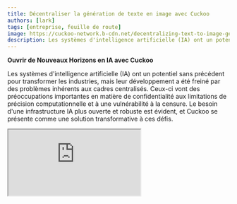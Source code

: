 ```yaml
---
title: Décentraliser la génération de texte en image avec Cuckoo
authors: [lark]
tags: [entreprise, feuille de route]
image: https://cuckoo-network.b-cdn.net/decentralizing-text-to-image-gen.webp
description: Les systèmes d'intelligence artificielle (IA) ont un potentiel sans précédent pour transformer les industries, mais leur développement a été freiné par des problèmes inhérents aux cadres centralisés. Ceux-ci vont des préoccupations importantes en matière de confidentialité aux limitations de précision computationnelle et à une vulnérabilité à la censure.
---
```


**Ouvrir de Nouveaux Horizons en IA avec Cuckoo**

Les systèmes d'intelligence artificielle (IA) ont un potentiel sans précédent pour transformer les industries, mais leur développement a été freiné par des problèmes inhérents aux cadres centralisés. Ceux-ci vont des préoccupations importantes en matière de confidentialité aux limitations de précision computationnelle et à une vulnérabilité à la censure. Le besoin d'une infrastructure IA plus ouverte et robuste est évident, et Cuckoo se présente comme une solution transformative à ces défis.

<div style={{ position: "relative", paddingTop: "56.25%" }}>
  <iframe
    src="https://customer-wmy0lgubd5pjy3fx.cloudflarestream.com/d5b2ca9a50526dd1151e5126cd212dcd/iframe?poster=https%3A%2F%2Fcustomer-wmy0lgubd5pjy3fx.cloudflarestream.com%2Fd5b2ca9a50526dd1151e5126cd212dcd%2Fthumbnails%2Fthumbnail.jpg%3Ftime%3D%26height%3D600"
    loading="lazy"
    title="Cuckoo introduction video"
    style={{
      border: "none",
      position: "absolute",
      top: 0,
      left: 0,
      height: "100%",
      width: "100%"
    }}
    allow="accelerometer; gyroscope; autoplay; encrypted-media; picture-in-picture;"
    allowFullScreen="true"
  />
</div>

### Pourquoi construisons-nous la plateforme Cuckoo ?

Cuckoo représente un saut innovant en avant, établissant une infrastructure IA décentralisée qui favorise un modèle de gouvernance communautaire. Cette approche aborde les aspects critiques de la sécurité, du financement, de l'alignement stratégique et de l'évolution durable des modèles d'IA, ouvrant la voie à une nouvelle ère d'intelligence décentralisée.

#### Surmonter la Censure

Cuckoo permet des avancées en matière d'accessibilité, permettant aux applications IA de transcender les limites géographiques et d'échapper aux réseaux restrictifs, démocratisant ainsi l'accès aux technologies IA de pointe dans le monde entier.

#### Prioriser la Confidentialité

Au cœur de l'éthique de Cuckoo se trouve l'engagement envers la confidentialité des utilisateurs, atteint grâce à des méthodes statistiques et cryptographiques avancées qui maintiennent des performances élevées tout en protégeant les données des utilisateurs.

#### Assurer la Confiance grâce à une Vérification Complète

Cuckoo introduit des protocoles de validation rigoureux qui renforcent l'authenticité et la fiabilité des résultats produits par les modèles d'IA, quel que soit leur niveau de complexité ou leur nature fondamentale.

### Décentralisation Technique de l'IA avec Cuckoo

#### L'Écosystème IA de Cuckoo

En s'appuyant sur la technologie blockchain, l'écosystème IA de Cuckoo distribue les tâches IA à travers un réseau de Mineurs tandis que les Coordinateurs supervisent la qualité et la pertinence des résultats. L'écosystème fonctionne sur Cuckoo Pay, un système de paiement basé sur la blockchain qui facilite les transactions fluides au sein de la plateforme.

<img src="/img/cuckoo-ai-architecture.webp" className="rounded border-2" alt="Plateforme IA Multimodale Décentralisée Cuckoo"/>

#### Composants Clés de l'Écosystème Cuckoo

- **Mineurs** : Entités qui exécutent des tâches IA en utilisant leurs ressources computationnelles.
- **Constructeurs d'Applications (Nœuds Coordinateurs)** : Développeurs qui créent des applications IA et gèrent la distribution des tâches et le contrôle de la qualité.
- **Stakers** : Participants qui mettent en jeu des tokens pour soutenir des Mineurs et coordinateurs de confiance.
- **Contrat de Staking** : Un contrat intelligent où les Mineurs et coordinateurs s'enregistrent et sont votés par les stakers.
- **Stockage de Blobs** : Une solution décentralisée pour stocker les résultats des tâches IA.
- **Cuckoo Pay** : Le système de paiement pour toutes les transactions au sein de l'écosystème Cuckoo.

### Flux de Travail

1. **Enregistrement et Staking** : Les Mineurs et Constructeurs d'Applications s'enregistrent avec le contrat de staking et mettent en jeu des tokens.
2. **Attribution des Tâches** : Les Coordinateurs attribuent des tâches aux Mineurs, qui exécutent ensuite les tâches et téléchargent les résultats sur le Stockage de Blobs.
3. **Validation et Paiement** : Les Coordinateurs valident les résultats et initient les paiements via Cuckoo Pay.
4. **Gouvernance et Conformité** : La plateforme inclut des mécanismes comme les conditions de slashing pour gérer la non-conformité et assurer l'intégrité de l'écosystème.

### Comment commencer ?

Pour les utilisateurs d'IA, allez sur https://cuckoo.network/tg. Réclamez vos points gratuits avec `/faucet` puis `/imagine <prompt>` l'image que vous souhaitez générer.

> \- /tip \<0x.. ou @nomutilisateur\> \<montant\> : donner un pourboire à l'adresse du destinataire ou au @nomutilisateur telegram
>
> \- /balance : afficher le solde du portefeuille du compte actuel
>
> \- /imagine \<prompt\> : générer une image selon votre prompt
>
> \- /faucet : réclamer vos points gratuits quotidiens

<img src="https://cuckoo-network.b-cdn.net/cuckoo-telegram.webp" className="rounded border-2" alt="Plateforme IA Multimodale Décentralisée Cuckoo"/>

Pour les mineurs et les constructeurs d'applications IA, abonnez-vous à la newsletter suivante pour les futures mises à jour.

<iframe
src="https://cuckoonetwork.substack.com/embed"
width={480}
height={320}
style={{ border: "1px solid #EEE", background: "white" }}
frameBorder={0}
scrolling="no"
title="Cuckoo newsletter signup"
/>

### Conclusion

Cuckoo n'est pas seulement une plateforme mais un changement de paradigme dans la manière dont l'IA est développée et déployée, mettant l'accent sur la décentralisation, la confidentialité et la gouvernance communautaire. En transformant le paysage du développement de l'IA, Cuckoo prépare le terrain pour un avenir technologique plus équitable et accessible.

L'infrastructure ouverte de Cuckoo défend un avenir de l'IA plus inclusif, sécurisé et efficace, promettant des impacts profonds à travers divers secteurs et marchés mondiaux.
